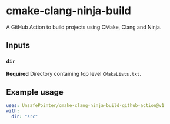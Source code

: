 # cmake-clang-ninja-build

A GitHub Action to build projects using CMake, Clang and Ninja.

## Inputs

### `dir`

**Required** Directory containing top level `CMakeLists.txt`.

## Example usage

```yaml
uses: UnsafePointer/cmake-clang-ninja-build-github-action@v1
with:
  dir: "src"
```
